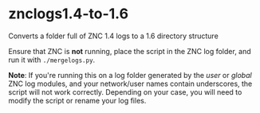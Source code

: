 # znclogs1.4-to-1.6
Converts a folder full of ZNC 1.4 logs to a 1.6 directory structure

Ensure that ZNC is **not** running, place the script in the ZNC log folder, and run it with `./mergelogs.py`.

**Note**: If you're running this on a log folder generated by the *user* or *global* ZNC log modules, and your network/user names contain underscores, the script will not work correctly. Depending on your case, you will need to modify the script or rename your log files.
